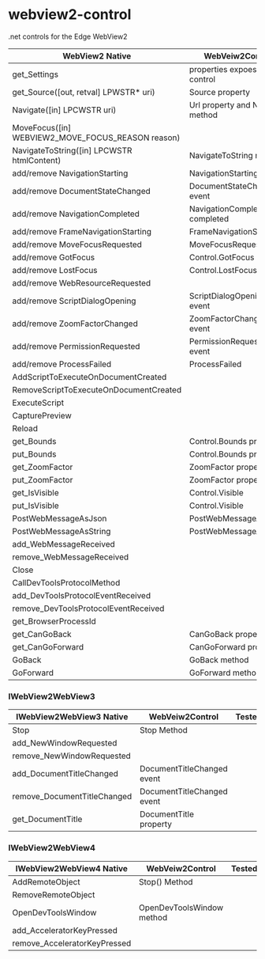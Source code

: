 # webview2-control
.net controls for the Edge WebView2 

|WebView2 Native|WebVeiw2Control|Tested|
|---|---|---|
|get_Settings|properties expoesed on control   |   |
|get_Source([out, retval] LPWSTR* uri)|Source property   |   |
|Navigate([in] LPCWSTR uri)|Url property and Navigate method   |   |
|MoveFocus([in] WEBVIEW2_MOVE_FOCUS_REASON reason)|  |  |
|NavigateToString([in] LPCWSTR htmlContent)| NavigateToString method  |   |
|add/remove NavigationStarting| NavigationStarting event  |  |
|add/remove DocumentStateChanged| DocumentStateChanged event |  |
|add/remove NavigationCompleted| NavigationCompleted completed |  |
|add/remove FrameNavigationStarting|FrameNavigationStarting  |  |
|add/remove MoveFocusRequested| MoveFocusRequested |  |
|add/remove GotFocus| Control.GotFocus event |  |
|add/remove LostFocus| Control.LostFocus  |  |
|add/remove WebResourceRequested|  |  |
|add/remove ScriptDialogOpening| ScriptDialogOpening event   |  |
|add/remove ZoomFactorChanged| ZoomFactorChanged event  |  |
|add/remove PermissionRequested| PermissionRequested event|  |
|add/remove ProcessFailed| ProcessFailed |  |
|AddScriptToExecuteOnDocumentCreated|  |  |
|RemoveScriptToExecuteOnDocumentCreated|  |  |
|ExecuteScript|  |  |
|CapturePreview|  |  |
|Reload|  |  |
|get_Bounds| Control.Bounds property |  |
|put_Bounds| Control.Bounds property |  |
|get_ZoomFactor| ZoomFactor property  |  |
|put_ZoomFactor|  ZoomFactor property |  |
|get_IsVisible| Control.Visible  |  |
|put_IsVisible| Control.Visible |  |
|PostWebMessageAsJson| PostWebMessageAsJson |  |
|PostWebMessageAsString| PostWebMessageAsString  |  |
|add_WebMessageReceived|  |  |
|remove_WebMessageReceived|  |  |
|Close|  |  |
|CallDevToolsProtocolMethod|  |  |
|add_DevToolsProtocolEventReceived|  |  |
|remove_DevToolsProtocolEventReceived|  |  |
|get_BrowserProcessId|  |  |
|get_CanGoBack| CanGoBack property |  |
|get_CanGoForward| CanGoForward property  |  |
|GoBack| GoBack method  |  |
|GoForward| GoForward method |  |

### IWebView2WebView3

|IWebView2WebView3 Native|WebVeiw2Control|Tested|
|---|---|---|
|Stop | Stop Method | |
|add_NewWindowRequested|  | |
|remove_NewWindowRequested|  | |
|add_DocumentTitleChanged| DocumentTitleChanged event | |
|remove_DocumentTitleChanged| DocumentTitleChanged event | |
|get_DocumentTitle| DocumentTitle property | |


### IWebView2WebView4

|IWebView2WebView4 Native|WebVeiw2Control|Tested|
|---|---|---|
|AddRemoteObject| Stop() Method | |
|RemoveRemoteObject|  | |
|OpenDevToolsWindow| OpenDevToolsWindow method  | |
|add_AcceleratorKeyPressed|  | |
|remove_AcceleratorKeyPressed|  | |

